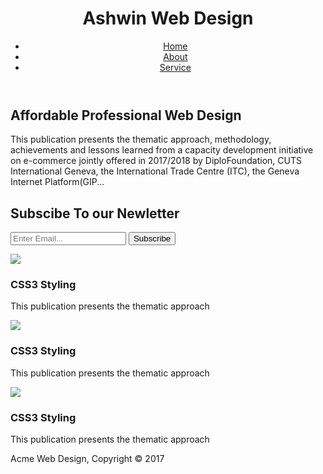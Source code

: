 <!DOCTYPE html>
<html>
   <head>
    <meta charset = "utf-8">
    <meta name="viewpot" content="width=device-width">
    <meta name="description" content="Affordable and professional
     web design">
    <meta name="keyword" content="web design, affordable web design, professional
							  web design"> 
	   <meta name="author" content="Brad Trawersy">
    <title>Ashwin Web Design | Welcome</title>
	<link rel="stylesheet" href="./css/style.css">
</head>
<body>
	<header>
	    <div class="container">
		  <div id="branding">
			 <h1>Ashwin Web Design</h1>
		</div>
		<nav>
         <ul>
           <li><a href="index.html">Home</a></li>
           <li><a href="About.html">About</a></li>
           <li><a href="Service.html">Service</a></li>
         </ul>
		</nav>
	 </div>
	</header>
	<section id="showcase">
	<div class= "container">
		<h1>Affordable Professional Web Design</h1>
		<p>This publication presents the thematic approach, methodology, achievements and lessons learned from a capacity development initiative on e-commerce jointly offered in 2017/2018 by DiploFoundation, CUTS International Geneva, the International Trade Centre (ITC), the Geneva Internet Platform(GIP...</p>
		</div>
	</section>
	<section id="newletter">
	<div class="container">
		<h1>Subscibe To our Newletter</h1>
		<form>
		<input type="email" placeholder="Enter Email...">
			<button type="submit" class="button_1">Subscribe</button>
		</form>
		</div>
	</section>
	<section id="boxes">
	<div class="container">
		<div class="box">
		<img src="./img/logo_css.png">
			<h3>CSS3 Styling</h3>
			<p>This publication presents the thematic approach</p>
		</div>
		<div class="box">
		<img src="./img/logo_css.png">
			<h3>CSS3 Styling</h3>
			<p>This publication presents the thematic approach</p>
		</div>
		<div class="box">
		<img src="./img/logo_css.png">
			<h3>CSS3 Styling</h3>
			<p>This publication presents the thematic approach</p>
		</div>
		</div>
	</section>
	<footer>
	<p>Acme Web Design, Copyright &copy; 2017</p>
	</footer>
	</body>
</html>
